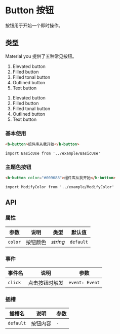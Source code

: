 # Button 按钮

按钮用于开始一个即时操作。

## 类型

Material you 提供了五种常见按钮。

<ol>
    <li>Elevated button</li>
    <li>Filled button</li>
    <li>Filled tonal button</li>
    <li>Outlined button</li>
    <li>Text button</li>
</ol>

1. Elevated button
2. Filled button
3. Filled tonal button
4. Outlined button
5. Text button

### 基本使用

```html
<b-button>组件库从我开始</b-button>
```

```vue
import BasicUse from '../example/BasicUse'
```

### 主题色按钮

```html
<b-button color="#009688">组件库从我开始</b-button>
```

```vue
import ModifyColor from '../example/ModifyColor'
```

## API

### 属性

| 参数    | 说明     | 类型     | 默认值    |
| ------- | -------- | -------- | --------- |
| `color` | 按钮颜色 | _string_ | `default` |

### 事件

| 事件名  | 说明           | 参数           |
| ------- | -------------- | -------------- |
| `click` | 点击按钮时触发 | `event: Event` |

### 插槽

| 插槽名    | 说明     | 参数 |
| --------- | -------- | ---- |
| `default` | 按钮内容 | `-`  |
